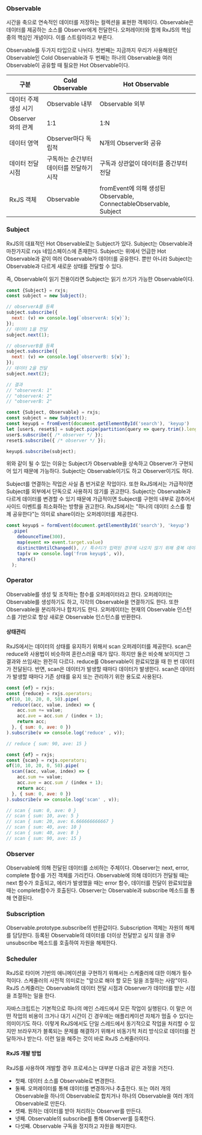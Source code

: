 ### Observable
시간을 축으로 연속적인 데이터를 저장하는 컬렉션을 표현한 객체이다. Observable은 데이터를 제공하는 소스를 Observer에게 전달한다.
오퍼레이터와 함께 RxJS의 핵심중의 핵심인 개념이다. 이를 스트림이라고 부른다.

Observable를 두가지 타입으로 나뉘다. 첫번째는 지금까지 우리가 사용해왔던 Observable인 Cold Observable과
두 번째는 하나의 Observable을 여러 Observable이 공유할 때 필요한 Hot Observable이다.

| 구분                  | Cold Observable                          | Hot Observable                                                     |
|-----------------------|------------------------------------------|--------------------------------------------------------------------|
| 데이터 주제 생성 시기 | Observable 내부                          | Observable 외부                                                    |
| Observer와의 관계     | 1:1                                      | 1:N                                                                |
| 데이터 영역           | Observer마다 독립적                      | N개의 Observer와 공유                                              |
| 데이터 전달 시점      | 구독하는 순간부터 데이터를 전달하기 시작 | 구독과 상관없이 데이터를 중간부터 전달                             |
| RxJS 객체             | Observable                               | fromEvent에 의해 생성된 Observable, ConnectableObservable, Subject |

### Subject
RxJS의 대표적인 Hot Observable로는 Subject가 있다. Subject는 Observable과 마찬가지로 rxjs 네임스페이스에 존재한다.
Subject는 위에서 언급한 Hot Observable과 같이 여러 Observable가 데이터를 공유한다.
뿐만 아니라 Subject는 Observable과 다르게 새로운 상태를 전달할 수 있다.

즉, Observable이 읽기 전용이라면 Subject는 읽기 쓰기가 가능한 Observable이다.

```js
const {Subject} = rxjs;
const subject = new Subject();

// observerA를 등록
subject.subscribe({
  next: (v) => console.log(`observerA: ${v}`);
});
// 데이터 1을 전달
subject.next(1);

// observerB를 등록
subject.subscribe({
  next: (v) => console.log(`observerB: ${v}`);
});
// 데이터 2을 전달
subject.next(2);

// 결과
// "observerA: 1"
// "observerA: 2"
// "observerB: 2"
```

```js
const {Subject, Observable} = rxjs;
const subject = new Subject();
const keyup$ = fromEvent(document.getElementById('search'), 'keyup')
let [user$, reset$] = subject.pipe(partition(query => query.trim().length > 0));
user$.subscribe({ /* observer */ });
reset$.subscribe({ /* observer */ });

keyup$.subscribe(subject);
```

위와 같이 될 수 있는 이유는 Subject가 Observable을 상속하고 Observer가 구현되어 있기 때문에 가능하다. Subject는 Observable이기도 하고 Observer이기도 하다.

Subject를 연결하는 작업은 사실 좀 번거로운 작업이다. 또한 RxJS에서는 가급적이면 Subject를 외부에서 단독으로 사용하지 않기를 권고한다.
Subject는 Observable과 다르게 데이터를 변경할 수 있기 때문에 가급적이면 Subject를 구현의 내부로 감추어서 사이드 이벤트를 최소화하는 방향을 권고한다. RxJS에서는 "하나의 데이터 소스를 함께 공유한다"는 의미로 share이라는 오퍼레이터를 제공한다.

```js
const keyup$ = formEvent(document.getElementById('search'), 'keyup')
  .pipe(
    debounceTime(300),
    map(event => event.target.value)
    distinctUntilChanged(), // 특수티가 입력된 경우에 나오지 않기 위해 중복 데이터 처리
    tap(v => console.log('from keyup$', v)),
    share()
  );
```

### Operator
Observable를 생성 및 조작하는 함수를 오퍼레이터라고 한다. 오퍼레이터는 Observable를 생성하기도 하고, 각각의 Observable을 연결하기도 한다.
또한 Observable을 분리하거나 합치기도 한다. 오퍼레이터는 현재의 Observable 인스턴스를 기반으로 항상 새로운 Observable 인스턴스를 반환한다.

#### 상태관리
RxJS에서는 데이터의 상태를 유지하기 위해서 scan 오퍼레이터를 제공한다.
scan은 reduce와 사용법이 비슷하여 혼란스러울 때가 많다. 하지만 둘은 비슷해 보이지만 그 결과와 쓰임새는 완전히 다르다.
reduce를 Observable이 완료되었을 때 한 번 데이터가 전달된다. 반면, scan은 데이터가 발생할 때마다 데이터가 발생한다.
scan은 데이터가 발생할 때마다 기존 상태를 유지 또는 관리하기 위한 용도로 사용된다.

```js
const {of} = rxjs;
const {reduce} = rxjs.operators;
of(10, 10, 20, 0, 50).pipe(
  reduce((acc, value, index) => {
    acc.sum += value;
    acc.ave = acc.sum / (index + 1);
    return acc;
  }, { sum: 0, ave: 0 })
).subscribe(v => console.log('reduce' , v));

// reduce { sum: 90, ave: 15 }
```

```js
const {of} = rxjs;
const {scan} = rxjs.operators;
of(10, 10, 20, 0, 50).pipe(
  scan((acc, value, index) => {
    acc.sum += value;
    acc.ave = acc.sum / (index + 1);
    return acc;
  }, { sum: 0, ave: 0 })
).subscribe(v => console.log('scan' , v));

// scan { sum: 0, ave: 0 }
// scan { sum: 10, ave: 5 }
// scan { sum: 20, ave: 6.666666666667 }
// scan { sum: 40, ave: 10 }
// scan { sum: 40, ave: 8 }
// scan { sum: 90, ave: 15 }
```

### Observer
Observable에 의해 전달된 데이터를 소비하는 주체이다. Observer는 next, error, complete 함수를 가진 객체를 가리킨다.
Observable에 의해 데이터가 전달될 때는 next 함수가 호출되고, 에러가 발생했을 때는 error 함수,
데이터를 전달이 완료되었을 때는 complete함수가 호출된다. Observer는 Observable과 subscribe 메소드를 통해 연결된다.

### Subscription
Observable.prototype.subscribe의 반환값이다. Subscription 객체는 자원의 해제를 담당한다.
등록된 Observable의 데이터를 더이상 전달받고 싶지 않을 경우 unsubscribe 메소드를 호출하여 자원을 해제한다.

### Scheduler
RxJS로 타이머 기반의 애니메이션을 구현하기 위해서는 스케줄러에 대한 이해가 필수적이다. 스케줄러의 사전적 의미로는 "앞으로 해야 할 모든 일을 조절하는 사람"이다. RxJS 스케줄러는 Observable의 데이터 전달 시점과 Observer가 데이터를 받는 시점을 조절하는 일을 한다.

자바스크립트는 기본적으로 하나의 메인 스레드에서 모든 작업이 실행된다. 이 말은 어떤 작업의 비용이 크거나 대기 시간이 긴 경우에는
애플리케이션 자체가 멈출 수 있다는 의미이기도 하다. 이렇게 RxJS에서도 단일 스레드에서 동기적으로 작업을 처리할 수 있지만 브라우저가
블록되는 문제를 해결하기 위해서 비동기적 처리 방식으로 데이터를 전달하거나 받는다. 이런 일을 해주는 것이 바로 RxJS 스케줄러이다.



#### RxJS 개발 방법
RxJS를 사용하여 개발할 경우 프로세스는 대부분 다음과 같은 과정을 거친다.
- 첫째. 데이터 소스를 Observable로 변경한다.
- 둘째. 오퍼레이터를 통해 데이터를 변경하거나 추출한다. 또는 여러 개의 Observable을 하나의 Observable로 합치거나 하나의
Observable을 여러 개의 Observable로 만든다.
- 셋째. 원하는 데이터를 받아 처리하는 Observer를 만든다.
- 넷째. Observable의 subscribe를 통해 Observer를 등록한다.
- 다섯째. Observable 구독을 정지하고 자원을 해지한다.